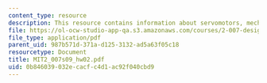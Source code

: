 ```yaml
---
content_type: resource
description: This resource contains information about servomotors, mechanisms & CAD.
file: https://ol-ocw-studio-app-qa.s3.amazonaws.com/courses/2-007-design-and-manufacturing-i-spring-2009/0b846039032ecacfc4d1ac92f040cbd9_MIT2_007s09_hw02.pdf
file_type: application/pdf
parent_uid: 987b571d-371a-d125-3132-ad5a63f05c18
resourcetype: Document
title: MIT2_007s09_hw02.pdf
uid: 0b846039-032e-cacf-c4d1-ac92f040cbd9
---
```

